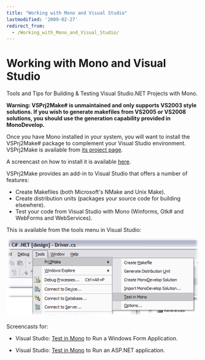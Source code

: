 ```yaml
---
title: "Working with Mono and Visual Studio"
lastmodified: '2009-02-27'
redirect_from:
  - /Working_with_Mono_and_Visual_Studio/
---
```


Working with Mono and Visual Studio
===================================

 Tools and Tips for Building & Testing Visual Studio.NET Projects with Mono.

**Warning: VSPrj2Make# is unmaintained and only supports VS2003 style solutions. If you wish to generate makefiles from VS2005 or VS2008 solutions, you should use the generation capability provided in MonoDevelop.**

Once you have Mono installed in your system, you will want to install the VSPrj2Make# package to complement your Visual Studio environment. VSPrj2Make is available from [its project page](http://forge.novell.com/modules/xfcontent/downloads.php/prj2make-sharp/Windows/).

A screencast on how to install it is available [here](http://www.mfconsulting.com/product/prj2make-sharp/tutorial/installing-vsprj2make.html).

VSPrj2Make provides an add-in to Visual Studio that offers a number of features:

-   Create Makefiles (both Microsoft's NMake and Unix Make).
-   Create distribution units (packages your source code for building elsewhere).
-   Test your code from Visual Studio with Mono (Winforms, Gtk# and WebForms and WebServices).

This is available from the tools menu in Visual Studio:

[![Addin.png](/archived/images/6/65/Addin.png)](/archived/images/6/65/Addin.png)

Screencasts for:

-   Visual Studio: [Test in Mono](http://www.mfconsulting.com/product/prj2make-sharp/tutorial/TestInMono-SwfApp.html) to Run a Windows Form Application.

-   Visual Studio: [Test in Mono](http://www.mfconsulting.com/product/prj2make-sharp/tutorial/TestInMono-WebApp.html) to Run an ASP.NET application.
